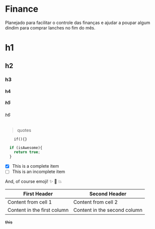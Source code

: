 # Finance
Planejado para facilitar o controle das finanças e ajudar a poupar algum dindim para comprar lanches no fim do mês.

# h1
## h2
### h3
#### h4
##### h5
###### h6
> quotes

        if(){}

```javascript
  if (isAwesome){
    return true;
  }
```

- [x] This is a complete item
- [ ] This is an incomplete item

And, of course emoji! :sparkles: :camel: :boom:

First Header | Second Header
------------ | -------------
Content from cell 1 | Content from cell 2
Content in the first column | Content in the second column

~~this~~
